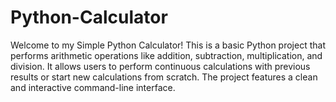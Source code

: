 # Python-Calculator
Welcome to my Simple Python Calculator! This is a basic Python project that performs arithmetic operations like addition, subtraction, multiplication, and division. It allows users to perform continuous calculations with previous results or start new calculations from scratch. The project features a clean and interactive command-line interface.
